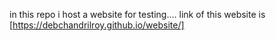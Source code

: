 in this repo i host a website for testing....
link of this website is [https://debchandrilroy.github.io/website/]
